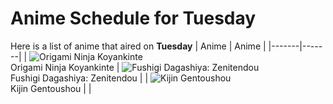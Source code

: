 # Anime Schedule for Tuesday
Here is a list of anime that aired on **Tuesday** 
| Anime | Anime |
|-------|-------|
| ![Origami Ninja Koyankinte](https://cdn.myanimelist.net/images/anime/1860/106477.webp)<br>Origami Ninja Koyankinte | ![Fushigi Dagashiya: Zenitendou](https://cdn.myanimelist.net/images/anime/1602/150098.webp)<br>Fushigi Dagashiya: Zenitendou |
| ![Kijin Gentoushou](https://cdn.myanimelist.net/images/anime/1722/148906.webp)<br>Kijin Gentoushou |  |
